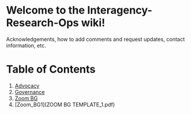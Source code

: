 # Welcome to the Interagency-Research-Ops wiki!
Acknowledgements, how to add comments and request updates, contact information, etc. 

Table of Contents
=================
1. [Advocacy](Advocacy.md)
2. [Governance](Governance.md)
3. [Zoom BG](zoom-bg.pdf)
4. [Zoom_BG1](ZOOM BG TEMPLATE_1.pdf)


